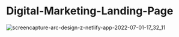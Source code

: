 # Digital-Marketing-Landing-Page

![screencapture-arc-design-z-netlify-app-2022-07-01-17_32_11](https://user-images.githubusercontent.com/97789864/176914737-bb352804-6981-4eed-932e-df665ac38000.jpg)
